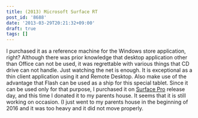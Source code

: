 ```yaml
---
title: (2013) Microsoft Surface RT
post_id: '8688'
date: '2013-03-29T20:21:32+09:00'
draft: true
tags: []
---
```


I purchased it as a reference machine for the Windows store application, right? Although there was prior knowledge that desktop application other than Office can not be used, it was regrettable with various things that CD drive can not handle. Just watching the net is enough. It is exceptional as a thin client application using it and Remote Desktop. Also make use of the advantage that Flash can be used as a ship for this special tablet. Since it can be used only for that purpose, I purchased it on [Surface Pro](https://danmaq.com/surface-pro) release day, and this time I donated it to my parents house. It seems that it is still working on occasion. (I just went to my parents house in the beginning of 2016 and it was too heavy and it did not move properly.
